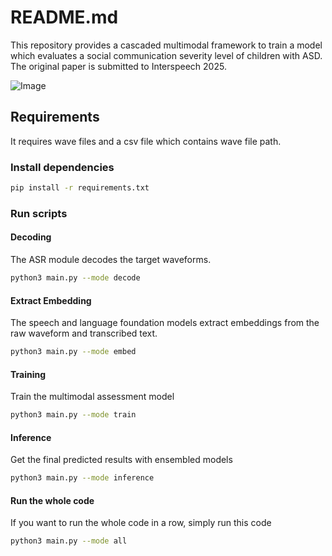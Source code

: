 # README.md

This repository provides a cascaded multimodal framework to train a model which evaluates a social communication severity level of children with ASD.
The original paper is submitted to Interspeech 2025.

![Image](https://github.com/user-attachments/assets/1c30dc0b-70cb-46bb-a3f4-5456002fcfa1)

## Requirements
It requires wave files and a csv file which contains wave file path.

### Install dependencies
```bash
pip install -r requirements.txt
```

### Run scripts
#### Decoding
The ASR module decodes the target waveforms.
```bash
python3 main.py --mode decode
```

#### Extract Embedding
The speech and language foundation models extract embeddings from the raw waveform and transcribed text.
```bash
python3 main.py --mode embed
```

#### Training
Train the multimodal assessment model
```bash
python3 main.py --mode train
```

#### Inference
Get the final predicted results with ensembled models
```bash
python3 main.py --mode inference
```

#### Run the whole code
If you want to run the whole code in a row, simply run this code
```bash
python3 main.py --mode all
```